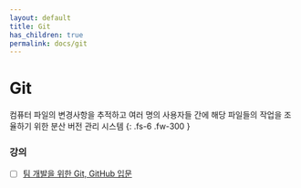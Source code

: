 ```yaml
---
layout: default
title: Git
has_children: true
permalink: docs/git
---
```


# Git

컴퓨터 파일의 변경사항을 추적하고 여러 명의 사용자들 간에 해당 파일들의 작업을 조율하기 위한 분산 버전 관리 시스템
{: .fs-6 .fw-300 }


### 강의

- [ ] [팀 개발을 위한 Git, GitHub 입문](https://inf.run/pr3d)

